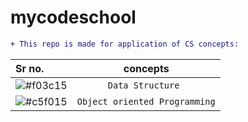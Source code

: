 # mycodeschool
``` diff
+ This repo is made for application of CS concepts:
```
|Sr no.| concepts|
|:----|:----------:|
|![#f03c15](https://via.placeholder.com/15/f03c15/000000?text=+)| ```Data Structure ```|
|![#c5f015](https://via.placeholder.com/15/c5f015/000000?text=+)|```Object oriented Programming```|

